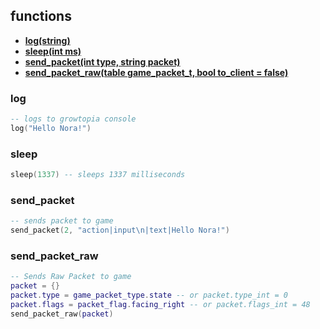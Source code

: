 ## functions
* **[log(string)](#log)**
* **[sleep(int ms)](#sleep)**
* **[send_packet(int type, string packet)](#send_packet)**
* **[send_packet_raw(table game_packet_t, bool to_client = false)](#send_packet_raw)**

### log
```lua
-- logs to growtopia console
log("Hello Nora!")
```

### sleep
```lua
sleep(1337) -- sleeps 1337 milliseconds
```


### send_packet
```lua
-- sends packet to game
send_packet(2, "action|input\n|text|Hello Nora!")
```

### send_packet_raw
```lua
-- Sends Raw Packet to game
packet = {}
packet.type = game_packet_type.state -- or packet.type_int = 0
packet.flags = packet_flag.facing_right -- or packet.flags_int = 48
send_packet_raw(packet) 
```
